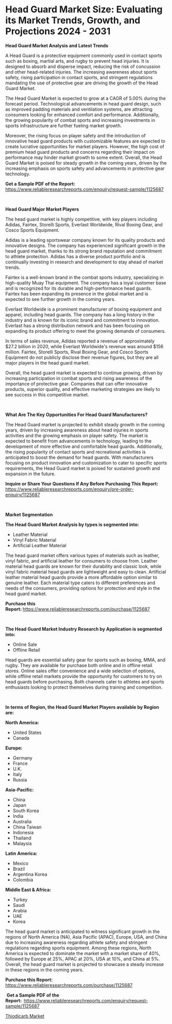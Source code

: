 <p><h1>Head Guard Market Size: Evaluating its Market Trends, Growth, and Projections 2024 - 2031</h1></p><p><strong>Head Guard Market Analysis and Latest Trends</strong></p>
<p><p>A Head Guard is a protective equipment commonly used in contact sports such as boxing, martial arts, and rugby to prevent head injuries. It is designed to absorb and disperse impact, reducing the risk of concussion and other head-related injuries. The increasing awareness about sports safety, rising participation in contact sports, and stringent regulations mandating the use of protective gear are driving the growth of the Head Guard Market.</p><p>The Head Guard Market is expected to grow at a CAGR of 5.00% during the forecast period. Technological advancements in head guard design, such as improved padding materials and ventilation systems, are attracting consumers looking for enhanced comfort and performance. Additionally, the growing popularity of combat sports and increasing investments in sports infrastructure are further fueling market growth.</p><p>Moreover, the rising focus on player safety and the introduction of innovative head guard products with customizable features are expected to create lucrative opportunities for market players. However, the high cost of premium head guard products and concerns regarding their impact on performance may hinder market growth to some extent. Overall, the Head Guard Market is poised for steady growth in the coming years, driven by the increasing emphasis on sports safety and advancements in protective gear technology.</p></p>
<p><strong>Get a Sample PDF of the Report:&nbsp;</strong> <a href="https://www.reliableresearchreports.com/enquiry/request-sample/1125687">https://www.reliableresearchreports.com/enquiry/request-sample/1125687</a></p>
<p>&nbsp;</p>
<p><strong>Head Guard Major Market Players</strong></p>
<p><p>The head guard market is highly competitive, with key players including Adidas, Fairtex, Storelli Sports, Everlast Worldwide, Rival Boxing Gear, and Cosco Sports Equipment. </p><p>Adidas is a leading sportswear company known for its quality products and innovative designs. The company has experienced significant growth in the head guard market, thanks to its strong brand reputation and commitment to athlete protection. Adidas has a diverse product portfolio and is continually investing in research and development to stay ahead of market trends.</p><p>Fairtex is a well-known brand in the combat sports industry, specializing in high-quality Muay Thai equipment. The company has a loyal customer base and is recognized for its durable and high-performance head guards. Fairtex has been expanding its presence in the global market and is expected to see further growth in the coming years.</p><p>Everlast Worldwide is a prominent manufacturer of boxing equipment and apparel, including head guards. The company has a long history in the industry and is known for its iconic brand and commitment to innovation. Everlast has a strong distribution network and has been focusing on expanding its product offering to meet the growing demands of consumers.</p><p>In terms of sales revenue, Adidas reported a revenue of approximately $27.2 billion in 2020, while Everlast Worldwide's revenue was around $156 million. Fairtex, Storelli Sports, Rival Boxing Gear, and Cosco Sports Equipment do not publicly disclose their revenue figures, but they are all major players in the head guard market.</p><p>Overall, the head guard market is expected to continue growing, driven by increasing participation in combat sports and rising awareness of the importance of protective gear. Companies that can offer innovative products, superior quality, and effective marketing strategies are likely to see success in this competitive market.</p></p>
<p>&nbsp;</p>
<p><strong>What Are The Key Opportunities For Head Guard Manufacturers?</strong></p>
<p><p>The Head Guard market is projected to exhibit steady growth in the coming years, driven by increasing awareness about head injuries in sports activities and the growing emphasis on player safety. The market is expected to benefit from advancements in technology, leading to the development of more effective and comfortable head guards. Additionally, the rising popularity of contact sports and recreational activities is anticipated to boost the demand for head guards. With manufacturers focusing on product innovation and customization to cater to specific sports requirements, the Head Guard market is poised for sustained growth and expansion in the future.</p></p>
<p><strong>Inquire or Share Your Questions If Any Before Purchasing This Report:</strong> <a href="https://www.reliableresearchreports.com/enquiry/pre-order-enquiry/1125687">https://www.reliableresearchreports.com/enquiry/pre-order-enquiry/1125687</a></p>
<p>&nbsp;</p>
<p><strong>Market Segmentation</strong></p>
<p><strong>The Head Guard Market Analysis by types is segmented into:</strong></p>
<p><ul><li>Leather Material</li><li>Vinyl Fabric Material</li><li>Artificial Leather Material</li></ul></p>
<p><p>The head guard market offers various types of materials such as leather, vinyl fabric, and artificial leather for consumers to choose from. Leather material head guards are known for their durability and classic look, while vinyl fabric material head guards are lightweight and easy to clean. Artificial leather material head guards provide a more affordable option similar to genuine leather. Each material type caters to different preferences and needs of the consumers, providing options for protection and style in the head guard market.</p></p>
<p><strong>Purchase this Report:&nbsp;</strong><a href="https://www.reliableresearchreports.com/purchase/1125687">https://www.reliableresearchreports.com/purchase/1125687</a></p>
<p>&nbsp;</p>
<p><strong>The Head Guard Market Industry Research by Application is segmented into:</strong></p>
<p><ul><li>Online Sale</li><li>Offline Retail</li></ul></p>
<p><p>Head guards are essential safety gear for sports such as boxing, MMA, and rugby. They are available for purchase both online and in offline retail stores. Online sales offer convenience and a wide selection of options, while offline retail markets provide the opportunity for customers to try on head guards before purchasing. Both channels cater to athletes and sports enthusiasts looking to protect themselves during training and competition.</p></p>
<p>&nbsp;</p>
<p><strong>In terms of Region, the Head Guard Market Players available by Region are:</strong></p>
<p>
    <p> <strong> North America: </strong>
        <ul>
            <li>United States</li>
            <li>Canada</li>
        </ul>
        </p> 
    <p> <strong> Europe: </strong>
        <ul>
            <li>Germany</li>
            <li>France</li>
            <li>U.K.</li>
            <li>Italy</li>
            <li>Russia</li>
        </ul>
        </p> 
    <p> <strong> Asia-Pacific: </strong>
        <ul>
            <li>China</li>
            <li>Japan</li>
            <li>South Korea</li>
            <li>India</li>
            <li>Australia</li>
            <li>China Taiwan</li>
            <li>Indonesia</li>
            <li>Thailand</li>
            <li>Malaysia</li>
        </ul>
        </p> 
    <p> <strong> Latin America: </strong>
        <ul>
            <li>Mexico</li>
            <li>Brazil</li>
            <li>Argentina Korea</li>
            <li>Colombia</li>
        </ul>
        </p> 
    <p> <strong> Middle East & Africa: </strong>
        <ul>
            <li>Turkey</li>
            <li>Saudi</li>
            <li>Arabia</li>
            <li>UAE</li>
            <li>Korea</li>
        </ul>
    </p>
    </p>
<p><p>The head guard market is anticipated to witness significant growth in the regions of North America (NA), Asia Pacific (APAC), Europe, USA, and China due to increasing awareness regarding athlete safety and stringent regulations regarding sports equipment. Among these regions, North America is expected to dominate the market with a market share of 40%, followed by Europe at 25%, APAC at 20%, USA at 10%, and China at 5%. Overall, the head guard market is projected to showcase a steady increase in these regions in the coming years.</p></p>
<p><strong>Purchase this Report: </strong><a href="https://www.reliableresearchreports.com/purchase/1125687">https://www.reliableresearchreports.com/purchase/1125687</a></p>
<p>&nbsp;<strong>Get a Sample PDF of the Report:&nbsp;&nbsp;</strong><a href="https://www.reliableresearchreports.com/enquiry/request-sample/1125687">https://www.reliableresearchreports.com/enquiry/request-sample/1125687</a></p>
<p><strong></strong></p>
<p><p><a href="https://zircon-bluebell-299.notion.site/Thiodicarb-Market-Research-Report-Provides-Critical-Insights-that-can-help-Shape-Business-Developmen-4e456dc896c54464a3c1b1845d3e452c">Thiodicarb Market</a></p></p>